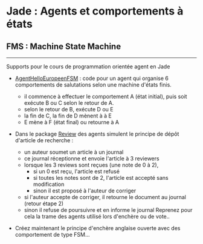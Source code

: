 # Jade : Agents et comportements à états

## FMS : Machine State Machine

---

Supports pour le cours de programmation orientée agent en Jade

- [AgentHelloEuropeenFSM](https://github.com/EmmanuelADAM/jade/blob/master/fsm/salutations/AgentHelloEuropeenFSM.java) :
  code pour un agent qui organise 6 comportements de salutations selon une machine d'états finis.
    - il commence à effectuer le comportement A (état initial), puis soit exécute B ou C selon le retour de A.
    - selon le retour de B, exécute D ou E
    - la fin de C, la fin de D mènent à à E
    - E mène à F (état final)  ou retourne à A

- Dans le package [Review](https://github.com/EmmanuelADAM/jade/blob/master/fsm/review/) des agents simulent le principe
  de dépôt d'article de recherche :
    - un auteur soumet un article à un journal
    - ce journal réceptionne et envoie l'article à 3 reviewers
    - lorsque les 3 reviews sont reçues (une note de 0 à 2),
        - si un 0 est reçu, l'article est refusé
        - si toutes les notes sont de 2, l'article est accepté sans modification
        - sinon il est proposé à l'auteur de corriger
    - si l'auteur accepte de corriger, il retourne le document au journal (retour étape 2)
    - sinon il refuse de poursuivre et en informe le journal Reprenez pour cela la trame des agents utilisé lors
      d'enchère ou de vote..

- Créez maintenant le principe d'enchère anglaise ouverte avec des comportement de type FSM...